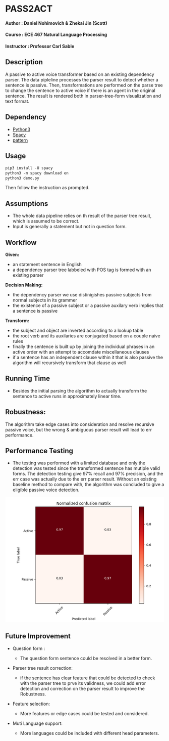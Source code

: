 # PASS2ACT

#### Author : Daniel Nohimovich & Zhekai Jin (Scott)
#### Course : ECE 467 Natural Language Processing
#### Instructor : Professor Carl Sable

## Description
A passive to active voice transformer based on an existing dependency parser. The data pipleline processes the parser result to detect whether a sentence is passive. Then, transformations are performed on the parse tree to change the sentence to active voice if there is an agent in the original sentence. The result is rendered both in parser-tree-form visualization and text format.

## Dependency
* [Python3](https://www.python.org/download/releases/3.0/)
* [Spacy](https://spacy.io/)
* [pattern](https://www.clips.uantwerpen.be/pages/pattern-en)


## Usage
```
pip3 install -U spacy
python3 -m spacy download en
python3 demo.py

```
Then follow the instruction as prompted.

## Assumptions
* The whole data pipeline relies on th result of the parser tree result, which is assumed to be correct.
* Input is generally a statement but not in question form.

## Workflow

**Given:**

+ an statement sentence in English
+ a dependency parser tree labbeled with POS tag is formed with an existing parser

**Decision Making:**

+ the dependency parser we use distinigishes passive subjects from normal subjects in its grammer
+ the existence of a passive subject or a passive auxilary verb implies that a sentence is passive

**Transform:**

+ the subject and object are inverted according to a lookup table
+ the root verb and its auxilaries are conjugated based on a couple naive rules
+ finally the sentence is built up by joining the individual phrases in an active order with an attempt to accomdate miscellaneous clauses
+ if a sentence has an independent clause within it that is also passive the algorithm will recursively transform that clause as well

## Running Time
+ Besides the initial parsing the algorithm to actually transform the sentence to active runs in approximately linear time.



## Robustness:
The algorithm take edge cases into consideration and resolve recursive passive voice, but the wrong & ambiguous parser result will lead to err performance.



## Performance Testing
* The testing was performed with a limited database and only the detection was tested since the transformed sentence has mutiple valid forms. The detection testing give 97% recall and 97% precision, and the err case was actually due to the err parser result. Without an existing baseline method to compare with, the algorithm was concluded to give a eligible passive voice detection.

![confusion_matrix_normalized](assets/confusion_matrix_normalized.png)



## Future Improvement

+ Question form :
	+ The question form sentence could be resolved in a better form.

+ Parser tree result correction:
	+ if the sentence has clear feature that could be detected to check with the parser tree to prve its validness, we could add error detection and correction on the parser result to improve the Robustness.
+ Feature selection:
	+ More features or edge cases could be tested and considered.

+ Muti Language support:
	+ More languages could be included with different head parameters.
